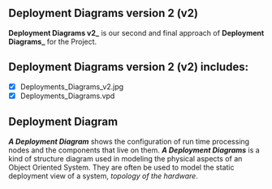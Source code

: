 ## Deployment Diagrams version 2 (v2)
**Deployment Diagrams v2_** is our second and final approach of **Deployment Diagrams_** for the Project.

## Deployment Diagrams version 2 (v2) includes:
- [x] Deployments_Diagrams_v2.jpg
- [x] Deployments_Diagrams.vpd

## Deployment Diagram
**_A Deployment Diagram_** shows the configuration of run time processing nodes and the components that live on them.
**_A Deployment Diagrams_** is a kind of structure diagram used in modeling the physical aspects of an Object Oriented System. 
They are often be used to model the static deployment view of a system, _topology of the hardware_.

